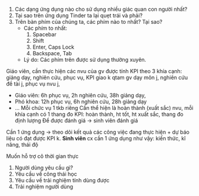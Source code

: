 1. Các dạng ứng dụng nào cho sử dụng nhiều giác quan con người nhất?
2. Tại sao trên ứng dụng Tinder ta lại quẹt trái và phải?
3. Trên bàn phím của chúng ta, các phím nào to nhất? Tại sao?
	- Các phím to nhất:
		1. Spacebar
		2. Shift
		3. Enter, Caps Lock
		4. Backspace, Tab
	- Lý do: Các phím trên được sử dụng thường xuyên.



Giáo viên, cần thực hiện các nvu của gv được tính KPI theo 3 khía cạnh: giảng dạy, nghiên cứu, phục vụ, KPI giao k qtam gv dạy môn j, nghiên cứu đề tài j, phục vụ nvu j, 
- Giáo viên: 6h phục vụ, 2h nghiên cứu, 38h giảng dạy, 
- Phó khoa: 12h phục vụ, 6h nghiên cứu, 28h giảng dạy
- ...
Mỗi chức vụ 1 tkb riêng
Cần thể hiện là hoàn thành (xuất sắc) nvu, mỗi khía cạnh có 1 thang đo KPI: hoàn thành, ht tốt, ht xuất sắc, thang đo định lượng
Để được đánh giá -> sinh viên đánh giá 

Cần 1 ứng dụng -> theo dõi kết quả các công việc đang thực hiện + dự báo liệu có đạt được KPI k.
__Sinh viên__ cx cần 1 ứng dụng như vậy: kiến thức, kĩ năng, thái độ

Muốn hỗ trợ cô thời gian thực



1. Người dùng yêu cầu gì?
2. Yêu cầu về công thái học
3. Yêu cầu về trải nghiệm tính dùng được
4. Trải nghiệm người dùng